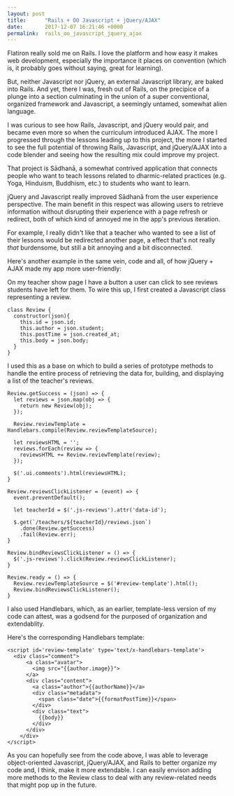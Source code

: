 ```yaml
---
layout: post
title:      "Rails + OO Javascript + jQuery/AJAX"
date:       2017-12-07 16:21:46 +0000
permalink:  rails_oo_javascript_jquery_ajax
---
```



Flatiron really sold me on Rails. I love the platform and how easy it makes web development, especially the importance it places on convention (which is, it probably goes without saying, great for learning). 

But, neither Javascript nor jQuery, an external Javascript library, are baked into Rails. And yet, there I was, fresh out of Rails, on the precipice of a plunge into a section culminating in the union of a super conventional, organized framework and Javascript, a seemingly untamed, somewhat alien language. 

I was curious to see how Rails, Javascript, and jQuery would pair, and became even more so when the curriculum introduced AJAX. The more I progressed through the lessons leading up to this project, the more I started to see the full potential of throwing Rails, Javascript, and jQuery/AJAX into a code blender and seeing how the resulting mix could improve my project.

That project is Sādhanā, a somewhat contrived application that connects people who want to teach lessons related to dharmic-related practices (e.g. Yoga, Hinduism, Buddhism, etc.) to students who want to learn. 

jQuery and Javascript really improved Sādhanā from the user experience perspective. The main benefit in this respect was allowing users to retrieve information without disrupting their experience with a page refresh or redirect, both of which kind of annoyed me in the app's previous iteration. 

For example, I really didn't like that a teacher who wanted to see a list of their lessons would be redirected another page, a effect that's not really *that* burdensome, but still a bit annoying and a bit disconnected.

Here's another example in the same vein, code and all, of how jQuery + AJAX made my app more user-friendly:

On my teacher show page I have a button a user can click to see reviews students have left for them. To wire this up, I first created a Javascript class representing a review.

```
class Review {
  constructor(json){
    this.id = json.id;
    this.author = json.student;
    this.postTime = json.created_at;
    this.body = json.body;
  }
}
```

I used this as a base on which to build a series of prototype methods to handle the entire process of retrieving the data for, building, and displaying a list of the teacher's reviews.

```
Review.getSuccess = (json) => {
  let reviews = json.map(obj => {
    return new Review(obj);
  });

  Review.reviewTemplate = Handlebars.compile(Review.reviewTemplateSource);

  let reviewsHTML = '';
  reviews.forEach(review => {
    reviewsHTML += Review.reviewTemplate(review);
  });

  $('.ui.comments').html(reviewsHTML);
}

Review.reviewsClickListener = (event) => {
  event.preventDefault();

  let teacherId = $('.js-reviews').attr('data-id');

  $.get(`/teachers/${teacherId}/reviews.json`)
    .done(Review.getSuccess)
    .fail(Review.err);
}

Review.bindReviewsClickListener = () => {
  $('.js-reviews').click(Review.reviewsClickListener);
}

Review.ready = () => {
  Review.reviewTemplateSource = $('#review-template').html();
  Review.bindReviewsClickListener();
}

```

I also used Handlebars, which, as an earlier, template-less version of my code can attest, was a godsend for the purposed of organization and extendablity. 

Here's the corresponding Handlebars template:

```
<script id='review-template' type='text/x-handlebars-template'>
  <div class="comment">
      <a class="avatar">
        <img src="{{author.image}}">
      </a>
      <div class="content">
        <a class="author">{{authorName}}</a>
        <div class="metadata">
          <span class="date">{{formatPostTime}}</span>
        </div>
        <div class="text">
          {{body}}
        </div>
      </div>
    </div>
</script>
```


As you can hopefully see from the code above, I was able to leverage object-oriented Javascript, jQuery/AJAX, and Rails to better organize my code and, I think, make it more extendable. I can easily envison adding more methods to the Review class to deal with any review-related needs that might pop up in the future.



